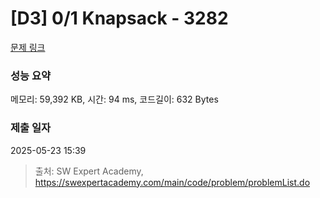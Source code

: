 # [D3] 0/1 Knapsack - 3282 

[문제 링크](https://swexpertacademy.com/main/code/problem/problemDetail.do?contestProbId=AWBJAVpqrzQDFAWr) 

### 성능 요약

메모리: 59,392 KB, 시간: 94 ms, 코드길이: 632 Bytes

### 제출 일자

2025-05-23 15:39



> 출처: SW Expert Academy, https://swexpertacademy.com/main/code/problem/problemList.do